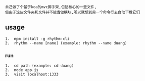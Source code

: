     自己做了个基于koa的mvc脚手架,包括核心的一些文件,
    但由于这些文件夹和文件并不能当做模块,所以就想到用一个命令行去自动下载它们

## usage

    1.  npm install -g rhythm-cli
    2.  rhythm --name [name] (example: rhythm --name duang)
    
### run
    1.  cd path (example: cd duang)
    2.  node app.js
    3.  visit localhost:1333